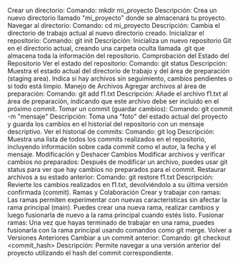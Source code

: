 Crear un directorio:
Comando: mkdir mi_proyecto
Descripción: Crea un nuevo directorio llamado "mi_proyecto" donde se almacenará tu proyecto.
Navegar al directorio:
Comando: cd mi_proyecto
Descripción: Cambia el directorio de trabajo actual al nuevo directorio creado.
Inicializar el repositorio:
Comando: git init
Descripción: Inicializa un nuevo repositorio Git en el directorio actual, creando una carpeta oculta llamada .git que almacena toda la información del repositorio.
Comprobación del Estado del Repositorio
Ver el estado del repositorio:
Comando: git status
Descripción: Muestra el estado actual del directorio de trabajo y del área de preparación (staging area). Indica si hay archivos sin seguimiento, cambios pendientes o si todo está limpio.
Manejo de Archivos
Agregar archivos al área de preparación:
Comando: git add f1.txt
Descripción: Añade el archivo f1.txt al área de preparación, indicando que este archivo debe ser incluido en el próximo commit.
Tomar un commit (guardar cambios):
Comando: git commit -m "mensaje"
Descripción: Toma una "foto" del estado actual del proyecto y guarda los cambios en el historial del repositorio con un mensaje descriptivo.
Ver el historial de commits:
Comando: git log
Descripción: Muestra una lista de todos los commits realizados en el repositorio, incluyendo información sobre cada commit como el autor, la fecha y el mensaje.
Modificación y Deshacer Cambios
Modificar archivos y verificar cambios no preparados:
Después de modificar un archivo, puedes usar git status para ver que hay cambios no preparados para el commit.
Restaurar archivos a su estado anterior:
Comando: git restore f1.txt
Descripción: Revierte los cambios realizados en f1.txt, devolviéndolo a su última versión confirmada (commit).
Ramas y Colaboración
Crear y trabajar con ramas:
Las ramas permiten experimentar con nuevas características sin afectar la rama principal (main). Puedes crear una nueva rama, realizar cambios y luego fusionarla de nuevo a la rama principal cuando estés listo.
Fusionar ramas:
Una vez que hayas terminado de trabajar en una rama, puedes fusionarla con la rama principal usando comandos como git merge.
Volver a Versiones Anteriores
Cambiar a un commit anterior:
Comando: git checkout <commit_hash>
Descripción: Permite navegar a una versión anterior del proyecto utilizando el hash del commit correspondiente.
